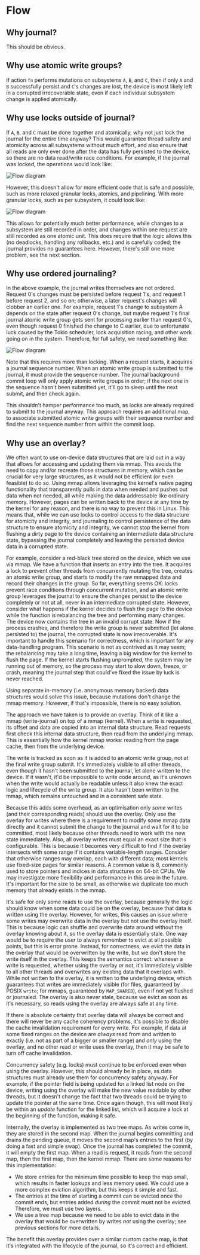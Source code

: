 # Flow

## Why journal?

This should be obvious.

## Why use atomic write groups?

If action `fn` performs mutations on subsystems `A`, `B`, and `C`, then if only `A` and `B` successfully persist and `C`'s changes are lost, the device is most likely left in a corrupted irrecoverable state, even if each individual subsystem change is applied atomically.

## Why use locks outside of journal?

If `A`, `B`, and `C` must be done together and atomically, why not just lock the journal for the entire time anyway? This would guarantee thread safety and atomicity across all subsystems without much effort, and also ensure that all reads are only ever done after the data has fully persisted to the device, so there are no data read/write race conditions. For example, if the journal was locked, the operations would look like:

![Flow diagram](./flow-journal-locked.svg)

However, this doesn't allow for more efficient code that is safe and possible, such as more relaxed granular locks, atomics, and pipelining. With more granular locks, such as per subsystem, it could look like:

![Flow diagram](./flow-subsystem-pipelining.svg)

This allows for potentially much better performance, while changes to a subsystem are still recorded in order, and changes within one request are still recorded as one atomic unit. This does require that the logic allows this (no deadlocks, handling any rollbacks, etc.) and is carefully coded; the journal provides no guarantees here. However, there's still one more problem, see the next section.

## Why use ordered journaling?

In the above example, the journal writes themselves are not ordered. Request 0's changes must be persisted before request 1's, and request 1 before request 2, and so on; otherwise, a later request's changes will clobber an earlier one. For example, request 1's change to subsystem A depends on the state after request 0's change, but maybe request 1's final journal atomic write group gets sent for processing earlier than request 0's, even though request 0 finished the change to C earlier, due to unfortunate luck caused by the Tokio scheduler, lock acquisition racing, and other work going on in the system. Therefore, for full safety, we need something like:

![Flow diagram](./flow-journal-ordered.svg)

Note that this requires more than locking. When a request starts, it acquires a journal sequence number. When an atomic write group is submitted to the journal, it must provide the sequence number. The journal background commit loop will only apply atomic write groups in order; if the next one in the sequence hasn't been submitted yet, it'll go to sleep until the next submit, and then check again.

This shouldn't hamper performance too much, as locks are already required to submit to the journal anyway. This approach requires an additional map, to associate submitted atomic write groups with their sequence number and find the next sequence number from within the commit loop.

## Why use an overlay?

We often want to use on-device data structures that are laid out in a way that allows for accessing and updating them via mmap. This avoids the need to copy and/or recreate those structures in memory, which can be crucial for very large structures, as it would not be efficient (or even feasible) to do so. Using mmap allows leveraging the kernel's native paging functionality that transparently pulls in data when needed and pushes out data when not needed, all while making the data addressable like ordinary memory. However, pages can be written back to the device at any time by the kernel for any reason, and there is no way to prevent this in Linux. This means that, while we can use locks to control access to the data structure for atomicity and integrity, and journaling to control persistence of the data structure to ensure atomicity and integrity, we cannot stop the kernel from flushing a dirty page to the device containing an intermediate data structure state, bypassing the journal completely and leaving the persisted device data in a corrupted state.

For example, consider a red-black tree stored on the device, which we use via mmap. We have a function that inserts an entry into the tree. It acquires a lock to prevent other threads from concurrently mutating the tree, creates an atomic write group, and starts to modify the raw mmapped data and record their changes in the group. So far, everything seems OK: locks prevent race conditions through concurrent mutation, and an atomic write group leverages the journal to ensure the changes persist to the device completely or not at all, never in an intermediate corrupted state. However, consider what happens if the kernel decides to flush the page to the device while the function is rebalancing the tree and performing many changes. The device now contains the tree in an invalid corrupt state. Now if the process crashes, and therefore the write group is never submitted (let alone persisted to) the journal, the corrupted state is now irrecoverable. It's important to handle this scenario for correctness, which is important for any data-handling program. This scenario is not as contrived as it may seem; the rebalancing may take a long time, leaving a big window for the kernel to flush the page. If the kernel starts flushing unprompted, the system may be running out of memory, so the process may start to slow down, freeze, or crash, meaning the journal step that could've fixed the issue by luck is never reached.

Using separate in-memory (i.e. anonymous memory backed) data structures would solve this issue, because mutations don't change the mmap memory. However, if that's impossible, there is no easy solution.

The approach we have taken is to provide an overlay. Think of it like a mmap (write-journal) on top of a mmap (kernel). When a write is requested, its offset and data are copied into an internal data structure. Read requests first check this internal data structure, then read from the underlying mmap. This is essentially how the kernel mmap works: reading from the page cache, then from the underlying device.

The write is tracked as soon as it is added to an atomic write group, not at the final write group submit. It's immediately visible to all other threads, even though it hasn't been submitted to the journal, let alone written to the device. If it wasn't, it'd be impossible to write code around, as it's unknown when the write would actually be readable unless it also knew the exact logic and lifecycle of the write group. It also hasn't been written to the mmap, which remains untouched and in a consistent safe state.

Because this adds some overhead, as an optimisation only *some* writes (and their corresponding reads) should use the overlay. Only use the overlay for writes where there is a requirement to modify some mmap data directly and it cannot submit the change to the journal and wait for it to be committed, most likely because other threads need to work with the new state immediately. Also, all overlay writes must equal an exact size that is configurable. This is because it becomes very difficult to find if the overlay intersects with some range if it contains variable-length ranges. Consider that otherwise ranges may overlap, each with different data; most kernels use fixed-size pages for similar reasons. A common value is 8, commonly used to store pointers and indices in data structures on 64-bit CPUs. We may investigate more flexibility and performance in this area in the future. It's important for the size to be small, as otherwise we duplicate too much memory that already exists in the mmap.

It's safe for only some reads to use the overlay, because generally the logic should know when some data could be on the overlay, because that data is written using the overlay. However, for writes, this causes an issue where some writes may overwrite data in the overlay but not use the overlay itself. This is because logic can shuffle and overwrite data around without the overlay knowing about it, so the overlay data is essentially stale. One way would be to require the user to always remember to evict at all possible points, but this is error prone. Instead, for correctness, we evict the data in the overlay that would be overwritten by the write, but we don't store the write itself in the overlay. This keeps the semantics correct: whenever a write is requested, whether using the overlay or not, it's immediately visible to all other threads and overwrites any existing data that it overlaps with. While not written to the overlay, it is written to the underlying device, which guarantees that writes are immediately visible (for files, guaranteed by POSIX `write`; for mmaps, guaranteed by `MAP_SHARED`), even if not yet flushed or journaled. The overlay is also never stale, because we evict as soon as it's necessary, so reads using the overlay are always safe at any time.

If there is absolute certainty that overlay data will always be correct and there will never be any cache coherency problems, it's possible to disable the cache invalidation requirement for every write. For example, if data at some fixed ranges on the device are *always* read from and written to exactly (i.e. not as part of a bigger or smaller range) and *only* using the overlay, and no other read or write uses the overlay, then it may be safe to turn off cache invalidation.

Concurrency safety (e.g. locks) must continue to be enforced even when using the overlay. However, this should already be in place, as data structures must already use them for concurrency safety anyway. For example, if the pointer field is being updated for a linked list node on the device, writing using the overlay will make the new value readable by other threads, but it doesn't change the fact that two threads could be trying to update the pointer at the same time. Once again though, this will most likely be within an *update* function for the linked list, which will acquire a lock at the beginning of the function, making it safe.

Internally, the overlay is implemented as two tree maps. As writes come in, they are stored in the second map. When the journal begins committing and drains the pending queue, it moves the second map's entries to the first (by doing a fast and simple swap). Once the journal has completed the commit, it will empty the first map. When a read is request, it reads from the second map, then the first map, then the kernel mmap. There are some reasons for this implementation:
- We store entries for the minimum time possible to keep the map small, which results in faster lookups and less memory used. We could use a more complex eviction algorithm, but this keeps it simple and fast.
- The entries at the time of starting a commit can be evicted once the commit ends, but entries added *during* the commit must not be evicted. Therefore, we must use two layers.
- We use a tree map because we need to be able to evict data in the overlay that would be overwritten by writes *not* using the overlay; see previous sections for more details.

The benefit this overlay provides over a similar custom cache map, is that it's integrated with the lifecycle of the journal, so it's correct and efficient.
